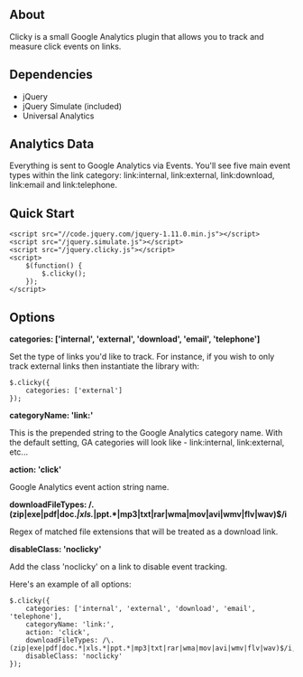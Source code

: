 About
-----
Clicky is a small Google Analytics plugin that allows you to track and measure
click events on links. 

Dependencies
------------
- jQuery
- jQuery Simulate (included)
- Universal Analytics

Analytics Data
--------------
Everything is sent to Google Analytics via Events. You'll see five main event
types within the link category: link:internal, link:external, link:download,
link:email and link:telephone.

Quick Start
-----------

```
<script src="//code.jquery.com/jquery-1.11.0.min.js"></script>
<script src="/jquery.simulate.js"></script>
<script src="/jquery.clicky.js"></script>
<script>
    $(function() {
        $.clicky();
    });
</script>
```

Options
-------
**categories: ['internal', 'external', 'download', 'email', 'telephone']**

Set the type of links you'd like to track. For instance, if you wish to only track external 
links then instantiate the library with:

```
$.clicky({
    categories: ['external']
});
```

**categoryName: 'link:'**

This is the prepended string to the Google Analytics category name. With the default setting, 
GA categories will look like - link:internal, link:external, etc...

**action: 'click'**

Google Analytics event action string name.

**downloadFileTypes: /\.(zip|exe|pdf|doc.*|xls.*|ppt.*|mp3|txt|rar|wma|mov|avi|wmv|flv|wav)$/i**

Regex of matched file extensions that will be treated as a download link.

**disableClass: 'noclicky'**

Add the class 'noclicky' on a link to disable event tracking.

Here's an example of all options:

```
$.clicky({
    categories: ['internal', 'external', 'download', 'email', 'telephone'],
    categoryName: 'link:',
    action: 'click',
    downloadFileTypes: /\.(zip|exe|pdf|doc.*|xls.*|ppt.*|mp3|txt|rar|wma|mov|avi|wmv|flv|wav)$/i,
    disableClass: 'noclicky'
});
```
